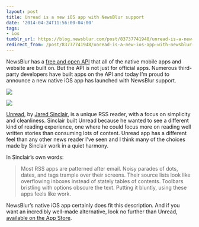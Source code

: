 ```yaml
---
layout: post
title: Unread is a new iOS app with NewsBlur support
date: '2014-04-24T11:56:00-04:00'
tags:
- ios
tumblr_url: https://blog.newsblur.com/post/83737741948/unread-is-a-new-ios-app-with-newsblur-support
redirect_from: /post/83737741948/unread-is-a-new-ios-app-with-newsblur-support/
---
```

NewsBlur has a [free and open API](http://www.newsblur.com/api) that all of the native mobile apps and website are built on. But the API is not just for official apps. Numerous third-party developers have built apps on the API and today I’m proud to announce a new native iOS app has launched with NewsBlur support.

[![](http://static.newsblur.com.s3.amazonaws.com/blog/unread_app_logo.png)](http://jaredsinclair.com/unread/)

![](http://static.newsblur.com.s3.amazonaws.com/blog/unread_app_screenshot.jpeg)

[Unread](http://jaredsinclair.com/unread/), by [Jared Sinclair](https://twitter.com/jaredsinclair), is a unique RSS reader, with a focus on simplicity and cleanliness. Sinclair built Unread because he wanted to see a different kind of reading experience, one where he could focus more on reading well written stories than consuming lots of content. Unread app has a different feel than any other news reader I’ve seen and I think many of the choices made by Sinclair work in a quiet harmony.

In Sinclair’s own words:

> Most RSS apps are patterned after email. Noisy parades of dots, dates, and tags trample over their screens. Their source lists look like overflowing inboxes instead of stately tables of contents. Toolbars bristling with options obscure the text. Putting it bluntly, using these apps feels like work.

NewsBlur’s native iOS app certainly does fit this description. And if you want an incredibly well-made alternative, look no further than Unread, [available on the App Store](https://itunes.apple.com/us/app/unread-an-rss-reader/id754143884).

<style>
.NB-unread-app-post p {
clear: none;
}
.NB-unread-app-post blockquote {
color: #606060;
}
</style>
